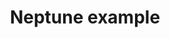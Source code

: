 ---
title: Neptune example
weight: 1
variants: +flyte -serverless -byoc -selfmanaged
layout: py_example
example_file: /external/unionai-examples/flyte-integrations/flytekit-plugins/neptune_plugin/neptune_plugin/neptune_example.py
---